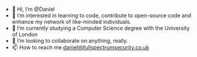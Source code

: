 - 👋 Hi, I’m @Daniel
- 👀 I’m interested in learning to code, contribute to open-source code and enhance my network of like-minded individuals.
- 🌱 I’m currently studying a Computer Science degree with the University of London
- 💞️ I’m looking to collaborate on anything, really.
- 📫 How to reach me daniel@fullspectrumsecurity.co.uk

<!---
Full-SpectrumDevelopment/Full-SpectrumDevelopment is a ✨ special ✨ repository because its `README.md` (this file) appears on your GitHub profile.
You can click the Preview link to take a look at your changes.
--->
